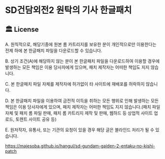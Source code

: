 # SD건담외전2 원탁의 기사 한글패치

## 🏛️ License

A. 원칙적으로, 해당기종에 원본 롬 카트리지를 보유한 분이 개인적으로만 이용한다는 전제 하에 본 한글패치 파일을 다운로드할 수 있습니다.

B. 상기 조건(A)에 해당하지 않는 분이 본 한글패치 파일을 다운로드하여 이용할 경우에 발생하는 모든 책임은 이용 당사자에게 있으며, 패치 제작자는 어떠한 책임도 지지 않습니다.

C. 본 한글패치 파일 자체를 제작자에 허가없이 타 사이트에 재배포를 허락하지 않습니다.

D. 본 한글패치 파일을 이용하여 금전적 이득을 취하는 모든 행위로 인해 발생하는 모든 책임은 이용 당사자에게 있으며, 패치 제작자는 어떠한 책임도 지지 않습니다.(패치 파일 자체 및 패치 롬 파일 판매, 패치 롬 카트리지 제작 및 판매, 웹하드 등 상업적 사이트 업로드, 토렌트 사이트 공유 등)

E. 원저작자, 유통사, 또는 기관의 요청이 있을 경우 해당 글은 블라인드 처리가 될 수 있습니다.


https://majesoba.github.io/hangul/sd-gundam-gaiden-2-entaku-no-kishi-patch
